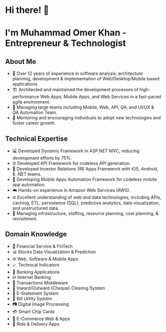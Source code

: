 # Hi there! 👋 
# I'm Muhammad Omer Khan - Entrepreneur & Technologist

## About Me

- 🚀 Over 12 years of experience in software analysis, architecture planning, development & implementation of Web/Desktop/Mobile based applications.
- 🏗️ Architected and maintained the development processes of high-performance Web Apps, Mobile Apps, and Web Services in a fast-paced agile environment.
- 👥 Managing large teams including Mobile, Web, API, QA, and UI/UX & QA Automation Team.
- 🌱 Mentoring and encouraging individuals to adopt new technologies and foster career growth.

## Technical Expertise

- 💻 Developed Dynamic Framework in ASP.NET MVC, reducing development efforts by 75%.
- 🌐 Developed API Framework for codeless API generation.
- 📱 Developed Investor Relations (IR) Apps Framework with iOS, Android, & .NET teams.
- 🤖 Developing Mobile Apps Automation Framework for codeless mobile app automation.
- ☁️ Hands-on experience in Amazon Web Services (AWS).
- 🌐 Excellent understanding of web and data technologies, including APIs, caching, ETL, persistence (SQL), predictive analytics, data visualization, and unstructured data.
- 🚀 Managing infrastructure, staffing, resource planning, cost planning, & recruitment.

## Domain Knowledge

- 💼 Financial Service & FinTech
- 📊 Stocks Data Visualization & Prediction
- 🌐 Web, Software & Mobile Apps
- 📈 Technical Indicators
- 🏦 Banking Applications
- 🌐 Internet Banking
- 🔄 Transactions Middleware
- 📄 Inward/Outward (Cheque) Clearing System
- 📧 E-Statement System
- 💸 Bill Utility System
- 📷 Digital Image Processing
- 💳 Smart Chip Cards
- 🛒 E-Commerce Web & Apps
- 🚗 Ride & Delivery Apps
